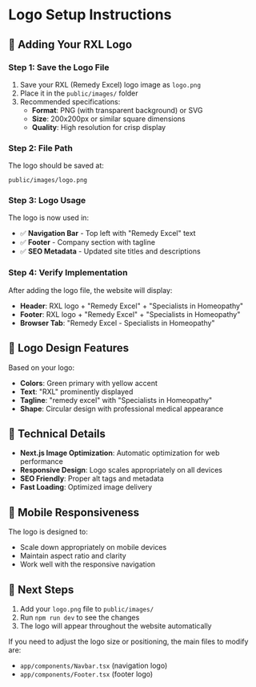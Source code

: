 # Logo Setup Instructions

## 📁 Adding Your RXL Logo

### Step 1: Save the Logo File
1. Save your RXL (Remedy Excel) logo image as `logo.png`
2. Place it in the `public/images/` folder
3. Recommended specifications:
   - **Format**: PNG (with transparent background) or SVG
   - **Size**: 200x200px or similar square dimensions
   - **Quality**: High resolution for crisp display

### Step 2: File Path
The logo should be saved at:
```
public/images/logo.png
```

### Step 3: Logo Usage
The logo is now used in:
- ✅ **Navigation Bar** - Top left with "Remedy Excel" text
- ✅ **Footer** - Company section with tagline
- ✅ **SEO Metadata** - Updated site titles and descriptions

### Step 4: Verify Implementation
After adding the logo file, the website will display:
- **Header**: RXL logo + "Remedy Excel" + "Specialists in Homeopathy"
- **Footer**: RXL logo + "Remedy Excel" + "Specialists in Homeopathy"
- **Browser Tab**: "Remedy Excel - Specialists in Homeopathy"

## 🎨 Logo Design Features
Based on your logo:
- **Colors**: Green primary with yellow accent
- **Text**: "RXL" prominently displayed
- **Tagline**: "remedy excel" with "Specialists in Homeopathy"
- **Shape**: Circular design with professional medical appearance

## 🔧 Technical Details
- **Next.js Image Optimization**: Automatic optimization for web performance
- **Responsive Design**: Logo scales appropriately on all devices
- **SEO Friendly**: Proper alt tags and metadata
- **Fast Loading**: Optimized image delivery

## 📱 Mobile Responsiveness
The logo is designed to:
- Scale down appropriately on mobile devices
- Maintain aspect ratio and clarity
- Work well with the responsive navigation

## 🚀 Next Steps
1. Add your `logo.png` file to `public/images/`
2. Run `npm run dev` to see the changes
3. The logo will appear throughout the website automatically

If you need to adjust the logo size or positioning, the main files to modify are:
- `app/components/Navbar.tsx` (navigation logo)
- `app/components/Footer.tsx` (footer logo)
